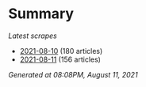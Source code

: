 # Summary
*Latest scrapes*
* [2021-08-10](https://github.com/nuuuwan/news_lk/blob/data/news_lk.2021-08-10.json) (180 articles)
* [2021-08-11](https://github.com/nuuuwan/news_lk/blob/data/news_lk.2021-08-11.json) (156 articles)

*Generated at 08:08PM, August 11, 2021*